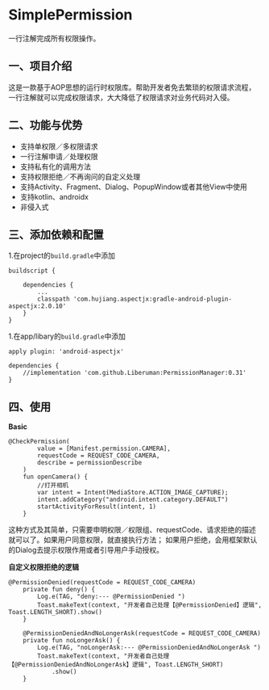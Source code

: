 # SimplePermission
一行注解完成所有权限操作。

## 一、项目介绍
这是一款基于AOP思想的运行时权限库。帮助开发者免去繁琐的权限请求流程，一行注解就可以完成权限请求，大大降低了权限请求对业务代码对入侵。

## 二、功能与优势
- 支持单权限／多权限请求
- 一行注解申请／处理权限
- 支持私有化的调用方法
- 支持权限拒绝／不再询问的自定义处理
- 支持Activity、Fragment、Dialog、PopupWindow或者其他View中使用
- 支持kotlin、androidx
- 非侵入式

## 三、添加依赖和配置
1.在project的`build.gradle`中添加
```
buildscript {
    
    dependencies {
        ...
        classpath 'com.hujiang.aspectjx:gradle-android-plugin-aspectjx:2.0.10'
    }
}
```
1.在app/libary的`build.gradle`中添加
```
apply plugin: 'android-aspectjx'

dependencies {
    //implementation 'com.github.Liberuman:PermissionManager:0.31'
}
```

## 四、使用

 **Basic**
```
@CheckPermission(
        value = [Manifest.permission.CAMERA],
        requestCode = REQUEST_CODE_CAMERA,
        describe = permissionDescribe
    )
    fun openCamera() {
        //打开相机
        var intent = Intent(MediaStore.ACTION_IMAGE_CAPTURE);
        intent.addCategory("android.intent.category.DEFAULT")
        startActivityForResult(intent, 1)
    }
```
这种方式及其简单，只需要申明权限／权限组、requestCode、请求拒绝的描述就可以了。如果用户同意权限，就直接执行方法；
如果用户拒绝，会用框架默认的Dialog去提示权限作用或者引导用户手动授权。


**自定义权限拒绝的逻辑**
```
@PermissionDenied(requestCode = REQUEST_CODE_CAMERA)
    private fun deny() {
        Log.e(TAG, "deny:--- @PermissionDenied ")
        Toast.makeText(context, "开发者自己处理【@PermissionDenied】逻辑", Toast.LENGTH_SHORT).show()
    }

    @PermissionDeniedAndNoLongerAsk(requestCode = REQUEST_CODE_CAMERA)
    private fun noLongerAsk() {
        Log.e(TAG, "noLongerAsk:--- @PermissionDeniedAndNoLongerAsk ")
        Toast.makeText(context, "开发者自己处理【@PermissionDeniedAndNoLongerAsk】逻辑", Toast.LENGTH_SHORT)
            .show()
    }
```
